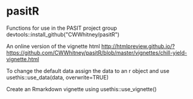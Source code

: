 # pasitR
Functions for use in the PASIT project group
devtools::install_github("CWWhitney/pasitR")

An online version of the vignette html http://htmlpreview.github.io/?https://github.com/CWWhitney/pasitR/blob/master/vignettes/chill-yield-vignette.html

To change the default data assign the data to an r object and use
usethis::use_data(data, overwrite=TRUE)

Create an Rmarkdown vignette using 
usethis::use_vignette()
